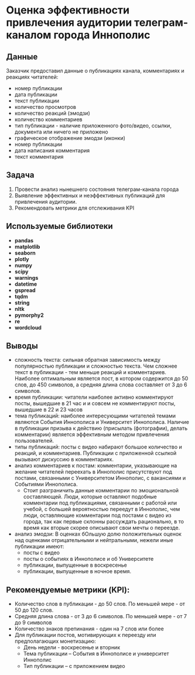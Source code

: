 # Оценка эффективности привлечения аудитории телеграм-каналом города Иннополис

## Данные

Заказчик предоставил данные о публикациях канала, комментариях и реакциях читателей:  
- номер публикации
- дата публикации
- текст публикации
- количество просмотров
- количество реакций (эмодзи)
- количество комментариев
- тип публикации - наличие приложенного фото/видео, ссылки, документа или ничего не приложено
- графическое отображение эмодзи (иконки)
- номер публикации
- дата написания комментария
- текст комментария

## Задача 
1. Провести анализ нынешнего состояния телеграм-канала города
2. Выявление эффективных и неэффективных публикаций для привлечения аудитории.
3. Рекомендовать метрики для отслеживания KPI

## Используемые библиотеки
- **pandas**  
- **matplotlib** 
- **seaborn** 
- **plotly** 
- **numpy** 
- **scipy** 
- **warnings** 
- **datetime** 
- **gspread**
- **tqdm**
- **string**
- **nltk**
- **pymorphy2**
- **re**
- **wordcloud**

## Выводы
- сложность текста: сильная обратная зависимость между популярностью публикации и сложностью текста. Чем сложнее текст в публикации - тем меньше реакций и комментариев. Наиболее оптимальным является пост, в котором содержится до 50 слов, до 450 символов, а средняя длина слова составляет от 3 до 6 символов.
- время публикации: читатели наиболее активно комментируют посты, вышедшие в 21 час и и совсем не комментируют посты, вышедшие в 22 и 23 часов
- тема публикаций: наиболее интересующими читателей темами являются События Иннополиса и Университет Иннополиса. Наличие в публикации призыва к действию (присылать (фотографии), делать комментарии) является эффективным методом привлечения пользователей. 
- типы публикаций: посты с видео набирают большое количество и реакций, и комментариев. Публикации с приложенной ссылкой вызывают дискуссию в комментариях.
- анализ комментариев к постам: комментарии, указывающие на желание читателей переехать в Иннополис присутствуют под постами, связанными с Университетом Иннополис, с вакансиями и Событиями Иннополиса.
  - Стоит разграничить данные комментарии по эмоциональной составляющей. Люди, которые оставляют подобные комментарии под публикациями, связанными с работой или учебой, с большей вероятностью переедут в Иннополис, чем люди, оставляющие комментарии под постами с видео из города, так как первые склонны рассуждать рационально, в то время как вторые скорее описывают свои мечты о переезде.
- анализ эмодзи: В оценках бОльшую долю положительных оценок над оценками отрицательными и нейтральными, нежели иные публикации имеют:
  - посты с видео 
  - посты о событиях в Иннополисе и об Университете 
  - публикации, выпущенные в воскресенье
  - публикации, выпущенные в ночное время.

## Рекомендуемые метрики (KPI):
- Количество слов в публикации - до 50 слов. По меньшей мере - от 50 до 120 слов.
- Средняя длина слова - от 3 до 6 символов. По меньшей мере - от 7 до 9 символов
- Количество знаков препинания  - один на 7 слов или более
- Для публикации постов, мотивирующих к переезду или предполагающих монетизацию:
  - День недели  - воскресенье и вторник
  - Тема публикации – События в Иннополисе и университет Иннополис
  - Тип публикации – с приложением видео
